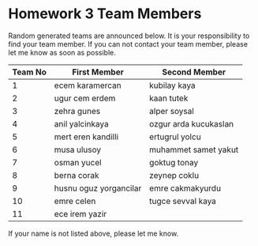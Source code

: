 # Homework 3 Team Members

Random generated teams are announced below. It is your responsibility to find your team member.
If you can not contact your team member, please let me know as soon as possible.

| Team No 	| First Member          	|   Second Member              	|
|---------	|--------------	|-----------------	|
| 1       	|    ecem karamercan      	|kubilay kaya
| 2       	|    ugur cem erdem        	|kaan tutek
| 3       	|    zehra gunes        	|alper soysal
| 4       	|    anil yalcinkaya        	|ozgur arda kucukaslan
| 5       	|    mert eren kandilli       	|ertugrul yolcu
| 6       	|    musa ulusoy       	|muhammet samet yakut
| 7       	|    osman yucel |goktug tonay
| 8       	|    berna corak        	|zeynep coklu
| 9       	|    husnu oguz yorgancilar        	|emre cakmakyurdu
| 10       	|    emre celen      	|tugce sevval kaya
| 11      	|    ece irem yazir|


If your name is not listed above, please let me know.
